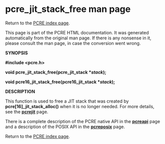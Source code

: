 pcre\_jit\_stack\_free man page
===============================

Return to the [PCRE index page](index.html).

This page is part of the PCRE HTML documentation. It was generated automatically from the original man page. If there is any nonsense in it, please consult the man page, in case the conversion went wrong.

**SYNOPSIS**

**\#include &lt;pcre.h&gt;**

**void pcre\_jit\_stack\_free(pcre\_jit\_stack \**stack*);**

**void pcre16\_jit\_stack\_free(pcre16\_jit\_stack \**stack*);**

**DESCRIPTION**

This function is used to free a JIT stack that was created by **pcre\[16\]\_jit\_stack\_alloc()** when it is no longer needed. For more details, see the [**pcrejit**](pcrejit.html) page.

There is a complete description of the PCRE native API in the [**pcreapi**](pcreapi.html) page and a description of the POSIX API in the [**pcreposix**](pcreposix.html) page.

Return to the [PCRE index page](index.html).
